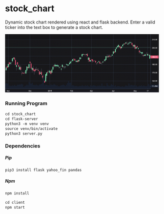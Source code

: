 # stock_chart
Dynamic stock chart rendered using react and flask backend. Enter a valid ticker into the text box to generate a stock chart.

![Stock Chart](https://github.com/arihanv/stock_chart/blob/main/Screen%20Shot%202022-02-18%20at%205.58.00%20PM.png)


### Running Program

```
cd stock_chart
cd flask-server
python3 -m venv venv
source venv/bin/activate
python3 server.py
```

### Dependencies

##### Pip
```
pip3 install flask yahoo_fin pandas
```

##### Npm
```
npm install
```

```
cd client
npm start
```
